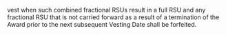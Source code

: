 vest when such combined fractional RSUs result in a full RSU and any fractional RSU that is not carried
forward  as  a  result  of  a  termination  of  the  Award  prior  to  the  next  subsequent  Vesting  Date  shall  be
forfeited.
